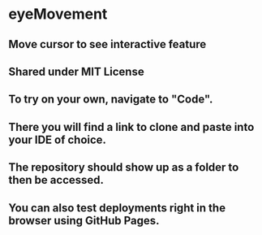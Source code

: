 # eyeMovement
## Move cursor to see interactive feature
## Shared under MIT License
## To try on your own, navigate to "Code". 
## There you will find a link to clone and paste into your IDE of choice. 
## The repository should show up as a folder to then be accessed.
## You can also test deployments right in the browser using GitHub Pages. 
